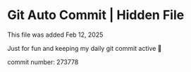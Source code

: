# Git Auto Commit | Hidden File

This file was added Feb 12, 2025

Just for fun and keeping my daily git commit active 🤪

commit number: 273778
